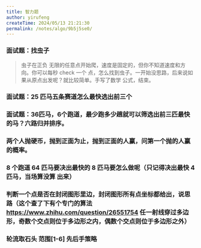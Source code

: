 ```yaml
---
title: 智力题
author: yirufeng
createTime: 2024/05/13 21:21:30
permalink: /notes/algo/9b5j5se0/
---
```


### 面试题：找虫子
> 虫子在正负 无限的任意点开始爬，速度是固定的，但你不知道速度和方向。你可以每秒 check 一个 点，怎么找到虫子。一开始没思路，后来说如果从原点出发呢？就比较简单。手写了数学 公式，结束。


### 面试题：25 匹马五条赛道怎么最快选出前三个
### 面试题：36匹马，6个跑道，最少跑多少趟就可以筛选出前三匹最快的马？六路归并排序。
### 两个人抛硬币，抛到正面为止，抛到正面的人赢，问第一个抛的人赢的概率。
### 8 个跑道 64 匹马要决出最快的 8 匹马要怎么做呢（只记得决出最快 4 匹马，当场算没算 出来）

### 判断一个点是否在封闭图形里边，封闭图形所有点坐标都给出，说思路（这个查了下有个专门的算法 https://www.zhihu.com/question/26551754 任一射线穿过多边形，奇数个交点则位于多边形之内，偶数个交点则位于多边形之外）

### 轮流取石头 范围[1-6] 先后手策略
